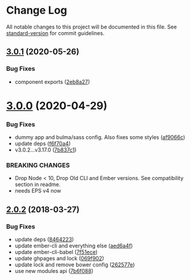 # Change Log

All notable changes to this project will be documented in this file. See [standard-version](https://github.com/conventional-changelog/standard-version) for commit guidelines.

<a name="3.0.1"></a>
## [3.0.1](https://github.com/knownasilya/ember-palette/compare/v3.0.0...v3.0.1) (2020-05-26)


### Bug Fixes

* component exports ([2eb8a27](https://github.com/knownasilya/ember-palette/commit/2eb8a27))



<a name="3.0.0"></a>
# [3.0.0](https://github.com/knownasilya/ember-palette/compare/v2.0.2...v3.0.0) (2020-04-29)


### Bug Fixes

* dummy app and bulma/sass config. Also fixes some styles ([af9066c](https://github.com/knownasilya/ember-palette/commit/af9066c))
* update deps ([f6f70a4](https://github.com/knownasilya/ember-palette/commit/f6f70a4))
* v3.0.2...v3.17.0 ([7b837c1](https://github.com/knownasilya/ember-palette/commit/7b837c1))


### BREAKING CHANGES

* Drop Node < 10, Drop Old CLI and Ember versions. See compatibility section in readme.
* needs EPS v4 now



<a name="2.0.2"></a>
## [2.0.2](https://github.com/knownasilya/ember-palette/compare/v2.0.1...v2.0.2) (2018-03-27)


### Bug Fixes

* update deps ([8464223](https://github.com/knownasilya/ember-palette/commit/8464223))
* update ember-cli and everything else ([aed6a4f](https://github.com/knownasilya/ember-palette/commit/aed6a4f))
* update ember-cli-babel ([7f51ece](https://github.com/knownasilya/ember-palette/commit/7f51ece))
* update ghpages and lock ([069f902](https://github.com/knownasilya/ember-palette/commit/069f902))
* update lock and remove bower config ([262577e](https://github.com/knownasilya/ember-palette/commit/262577e))
* use new modules api ([7b6f088](https://github.com/knownasilya/ember-palette/commit/7b6f088))
